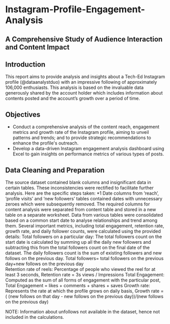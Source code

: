 # Instagram-Profile-Engagement-Analysis
## A Comprehensive Study of Audience Interaction and Content Impact
## Introduction
This report aims to provide analysis and insights about a Tech-Ed Instagram profile (@dataanalystduo) with an impressive following of approximately 106,000 enthusiasts. This analysis is based on the invaluable data generously shared by the account holder which includes information about contents posted and the account’s growth over a period of time.

## Objectives
* Conduct a comprehensive analysis of the content reach, engagement metrics and growth rate of the Instagram profile, aiming to unveil patterns and trends; and to provide strategic recommendations to enhance the profile's outreach.
* Develop a data-driven Instagram engagement analysis dashboard using Excel to gain insights on performance metrics of various types of posts.

## Data Cleaning and Preparation
The source dataset contained blank columns and insignificant data in certain tables. These inconsistencies were rectified to facilitate further analysis. Here are the specific steps taken:
*1 Date columns from ‘reach’, ‘profile visits’ and ‘new followers’ tables contained dates with unnecessary zeroes which were subsequently removed.
	The required columns for content analysis were separated from content table and stored in a new table on a separate worksheet.
	Data from various tables were consolidated based on a common start date to analyse relationships and trend among them.
	Several important metrics, including total engagement, retention rate, growth rate, and daily follower counts, were calculated using the provided details:
	Total followers on a particular day: 
The total followers count on the start date is calculated by summing up all the daily new followers and subtracting this from the total followers count on the final date of the dataset. The daily followers count is the sum of existing followers and new follows on the previous day. 
Total followers= total followers on the previous day+new follows on the previous day  
	Retention rate of reels: Percentage of people who viewed the reel for at least 3 seconds,
Retention rate = 3s views /  Impressions 
	Total Engagement: Computed as the sum of all forms of engagement with the particular post,
 Total Engagement =  likes + comments + shares + saves
	Growth rate: Represents the rate at which the profile grows on daily basis,
Growth rate =  ( (new follows on that day - new follows on the previous day))/(new follows on the previous day)


NOTE: 	Information about unfollows not available in the dataset, hence not included in the calculations.
